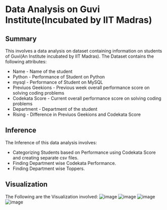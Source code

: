 # Data Analysis on Guvi Institute(Incubated by IIT Madras)

## Summary
This involves a data analysis on dataset containing information on students of Guvi(An Institute incubated by IIT Madras). 
The Dataset contains the following attributes:
* Name - Name of the student
* Python - Performance of Student on Python
* mysql - Performance of Student on MySQL
* Previuos Geekions - Previous week overall performance score on solving coding problems
* Codekata Score - Current overall performance score on solving coding problems
* Department - Department  of the student
* Rising - Difference in Previuos Geekions and Codekata Score

## Inference
The Inference of this data analysis involves:
* Categorizing Students based on Performance using Codekata Score and creating separate csv files.
* Finding Department wise Codekata Performance.
* Finding Department wise Toppers.

## Visualization
The Following are the Visualization involved:
![image](https://user-images.githubusercontent.com/85822284/193340681-9ceecd5f-4a23-47c3-a3ef-c06f1afc20c6.png)
![image](https://user-images.githubusercontent.com/85822284/193340749-c623cf40-5677-4c74-b10e-36917bee6983.png)
![image](https://user-images.githubusercontent.com/85822284/193340776-2eb666b1-e15f-448d-97f7-f4e5296748a9.png)
![image](https://user-images.githubusercontent.com/85822284/193340810-d549dea9-ca8f-4f39-bac6-9728fc19d0d6.png)
